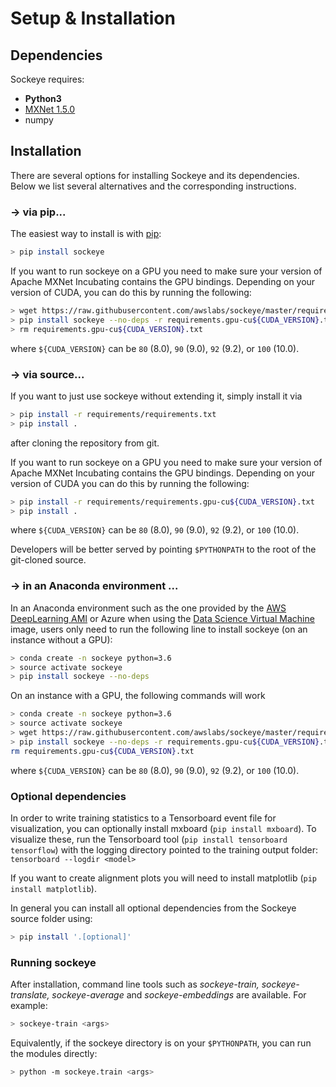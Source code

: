 # Setup & Installation

## Dependencies

Sockeye requires:
- **Python3**
- [MXNet 1.5.0](https://github.com/apache/incubator-mxnet/tree/1.5.0)
- numpy

## Installation

There are several options for installing Sockeye and its dependencies.
Below we list several alternatives and the corresponding instructions.

### → via pip...

The easiest way to install is with [pip](https://pypi.org):

```bash
> pip install sockeye
```

If you want to run sockeye on a GPU you need to make sure your version of Apache MXNet Incubating contains the GPU bindings.
Depending on your version of CUDA, you can do this by running the following:

```bash
> wget https://raw.githubusercontent.com/awslabs/sockeye/master/requirements/requirements.gpu-cu${CUDA_VERSION}.txt
> pip install sockeye --no-deps -r requirements.gpu-cu${CUDA_VERSION}.txt
> rm requirements.gpu-cu${CUDA_VERSION}.txt
```
where `${CUDA_VERSION}` can be `80` (8.0), `90` (9.0), `92` (9.2), or `100` (10.0).

### → via source...

If you want to just use sockeye without extending it, simply install it via
```bash
> pip install -r requirements/requirements.txt
> pip install .
```
after cloning the repository from git.

If you want to run sockeye on a GPU you need to make sure your version of Apache MXNet
Incubating contains the GPU bindings. Depending on your version of CUDA you can do this by
running the following:

```bash
> pip install -r requirements/requirements.gpu-cu${CUDA_VERSION}.txt
> pip install .
```
where `${CUDA_VERSION}` can be `80` (8.0), `90` (9.0), `92` (9.2), or `100` (10.0).

Developers will be better served by pointing `$PYTHONPATH` to the root of the git-cloned source.

### → in an Anaconda environment ...

In an Anaconda environment such as the one provided by the [AWS DeepLearning AMI](https://aws.amazon.com/amazon-ai/amis/) or Azure when using the [Data Science Virtual Machine](http://aka.ms/dsvm/discover) image, users only need to run the following line to install sockeye (on an instance without a GPU):

```bash
> conda create -n sockeye python=3.6
> source activate sockeye
> pip install sockeye --no-deps
```

On an instance with a GPU, the following commands will work

```bash
> conda create -n sockeye python=3.6
> source activate sockeye
> wget https://raw.githubusercontent.com/awslabs/sockeye/master/requirements/requirements.gpu-cu${CUDA_VERSION}.txt
> pip install sockeye --no-deps -r requirements.gpu-cu${CUDA_VERSION}.txt
rm requirements.gpu-cu${CUDA_VERSION}.txt
```
where `${CUDA_VERSION}` can be `80` (8.0), `90` (9.0), `92` (9.2), or `100` (10.0).

### Optional dependencies
In order to write training statistics to a Tensorboard event file for visualization, you can optionally install mxboard
 (````pip install mxboard````). To visualize these, run the Tensorboard tool (`pip install tensorboard tensorflow`) with
 the logging directory pointed to the training output folder: `tensorboard --logdir <model>`

If you want to create alignment plots you will need to install matplotlib (````pip install matplotlib````).

In general you can install all optional dependencies from the Sockeye source folder using:
```bash
> pip install '.[optional]'
```

### Running sockeye

After installation, command line tools such as *sockeye-train, sockeye-translate, sockeye-average* and *sockeye-embeddings* are available.
For example:

```bash
> sockeye-train <args>
```

Equivalently, if the sockeye directory is on your `$PYTHONPATH`, you can run the modules directly:

```bash
> python -m sockeye.train <args>
```
